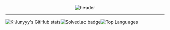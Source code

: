 <div align="center">
  <img src="https://capsule-render.vercel.app/api?type=Rect&text=Hueeng&color=timeGradient" alt="header">
  <hr/>
  <div style="display: flex;">  
    <img src="https://github-readme-stats.vercel.app/api?username=LeeHueeng&show_icons=true&theme=cobalt" alt="K-Junyyy's GitHub stats">
    <img src="http://mazassumnida.wtf/api/generate_badge?boj=zzxx3730" alt="Solved.ac badge">
    <img src="https://github-readme-stats.vercel.app/api/top-langs/?username=LeeHueeng&layout=compact&theme=tokyonight" alt="Top Languages">
  </div>
</div>





<!--
**LeeHueeng/LeeHueeng** is a ✨ _special_ ✨ repository because its `README.md` (this file) appears on your GitHub profile.

Here are some ideas to get you started:

- 🔭 I’m currently working on ...
- 🌱 I’m currently learning ...
- 👯 I’m looking to collaborate on ...
- 🤔 I’m looking for help with ...
- 💬 Ask me about ...
- 📫 How to reach me: ...
- 😄 Pronouns: ...
- ⚡ Fun fact: ...
-->
